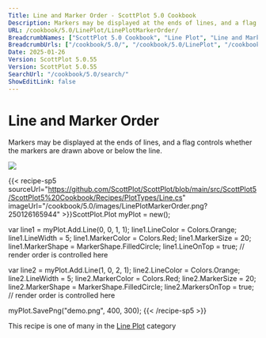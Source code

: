 ```yaml
---
Title: Line and Marker Order - ScottPlot 5.0 Cookbook
Description: Markers may be displayed at the ends of lines, and a flag controls whether the markers are drawn above or below the line.
URL: /cookbook/5.0/LinePlot/LinePlotMarkerOrder/
BreadcrumbNames: ["ScottPlot 5.0 Cookbook", "Line Plot", "Line and Marker Order"]
BreadcrumbUrls: ["/cookbook/5.0/", "/cookbook/5.0/LinePlot", "/cookbook/5.0/LinePlot/LinePlotMarkerOrder"]
Date: 2025-01-26
Version: ScottPlot 5.0.55
Version: ScottPlot 5.0.55
SearchUrl: "/cookbook/5.0/search/"
ShowEditLink: false
---
```



<div class='d-flex align-items-center mt-5'>
<h1 class='me-2 text-dark my-0 border-0'>Line and Marker Order</h1>
</div>

Markers may be displayed at the ends of lines, and a flag controls whether the markers are drawn above or below the line.

[![](/cookbook/5.0/images/LinePlotMarkerOrder.png?250126165944)](/cookbook/5.0/images/LinePlotMarkerOrder.png?250126165944)

{{< recipe-sp5 sourceUrl="https://github.com/ScottPlot/ScottPlot/blob/main/src/ScottPlot5/ScottPlot5%20Cookbook/Recipes/PlotTypes/Line.cs" imageUrl="/cookbook/5.0/images/LinePlotMarkerOrder.png?250126165944" >}}ScottPlot.Plot myPlot = new();

var line1 = myPlot.Add.Line(0, 0, 1, 1);
line1.LineColor = Colors.Orange;
line1.LineWidth = 5;
line1.MarkerColor = Colors.Red;
line1.MarkerSize = 20;
line1.MarkerShape = MarkerShape.FilledCircle;
line1.LineOnTop = true; // render order is controlled here

var line2 = myPlot.Add.Line(1, 0, 2, 1);
line2.LineColor = Colors.Orange;
line2.LineWidth = 5;
line2.MarkerColor = Colors.Red;
line2.MarkerSize = 20;
line2.MarkerShape = MarkerShape.FilledCircle;
line2.MarkersOnTop = true; // render order is controlled here

myPlot.SavePng("demo.png", 400, 300);
{{< /recipe-sp5 >}}

<div class='my-5 text-center'>This recipe is one of many in the <a href='/cookbook/5.0/LinePlot'>Line Plot</a> category</div>


